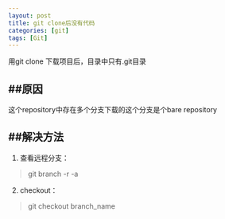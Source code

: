 ```yaml
---
layout: post
title: git clone后没有代码
categories: [git]
tags: [Git]
---
```


用git clone 下载项目后，目录中只有.git目录

##原因
---------------
这个repository中存在多个分支下载的这个分支是个bare repository

##解决方法
---------------
1. 查看远程分支：
> git branch -r -a  

2. checkout：
> git checkout branch_name
